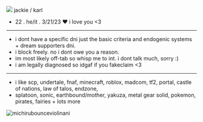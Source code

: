 ![](https://github.com/two-dee/two-dee/assets/145892647/b2037391-05aa-4fa5-9aae-3a6c9d599ceb) jackie / karl
-  22 . he/it . 3/21/23 ♥ i love you <3
- --------------------------------------------------------
-  i dont have a specific dni just the basic criteria and endogenic systems + dream supporters dni.
-  i block freely. no i dont owe you a reason.
-  im most likely off-tab so whisp me to int. i dont talk much, sorry :)
-  i am legally diagnosed so idgaf if you fakeclaim <3
- --------------------------------------------------------
- i like scp, undertale, fnaf, minecraft, roblox, madcom, tf2, portal, castle of nations, law of talos, endzone,
- splatoon, sonic, earthbound/mother, yakuza, metal gear solid, pokemon, pirates, fairies + lots more


![michirubounceviolinani](https://github.com/two-dee/two-dee/assets/145892647/f1542568-bd8b-4fd1-81e0-31e6f4d594d4)
